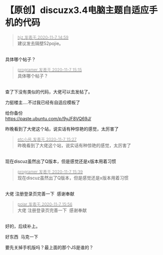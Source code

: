 # 【原创】discuzx3.4电脑主题自适应手机的代码


<div class="quote"><blockquote><font size="2"><a href="https://www.hostloc.com/forum.php?mod=redirect&amp;goto=findpost&amp;pid=9416816&amp;ptid=763502" target="_blank"><font color="#999999">hjz 发表于 2020-11-7 14:59</font></a></font><br />
建议发去隔壁52pojie。</blockquote></div><br />
具体哪个帖子？

<div class="quote"><blockquote><font size="2"><a href="https://www.hostloc.com/forum.php?mod=redirect&amp;goto=findpost&amp;pid=9416890&amp;ptid=763502" target="_blank"><font color="#999999">programer 发表于 2020-11-7 15:15</font></a></font><br />
具体哪个帖子？</blockquote></div><br />
查了下没有类似的代码，大佬可以去发帖了。

<img src="static/image/smiley/default/sweat.gif" smilieid="10" border="0" alt="" /><img src="static/image/smiley/default/sweat.gif" smilieid="10" border="0" alt="" /><img src="static/image/smiley/default/sweat.gif" smilieid="10" border="0" alt="" />力挺楼主....不过我已经有自适应模板了

<img src="static/image/smiley/default/lol.gif" smilieid="12" border="0" alt="" />给你备份<br />
https://paste.ubuntu.com/p/9yJF8VQ69J/

昨晚看到了大佬这个站，说实话有种惊艳的感觉，太厉害了

<div class="quote"><blockquote><font size="2"><a href="https://www.hostloc.com/forum.php?mod=redirect&amp;goto=findpost&amp;pid=9416954&amp;ptid=763502" target="_blank"><font color="#999999">etc小号 发表于 2020-11-7 15:27</font></a></font><br />
昨晚看到了大佬这个站，说实话有种惊艳的感觉，太厉害了</blockquote></div><br />
现在discuz虽然出了Q版本，但是感觉还是x版本用着习惯

<div class="quote"><blockquote><font size="2"><a href="https://www.hostloc.com/forum.php?mod=redirect&amp;goto=findpost&amp;pid=9417006&amp;ptid=763502" target="_blank"><font color="#999999">programer 发表于 2020-11-7 15:39</font></a></font><br />
现在discuz虽然出了Q版本，但是感觉还是x版本用着习惯</blockquote></div><br />
大佬 注册登录页完善一下&nbsp;&nbsp;感谢奉献

<div class="quote"><blockquote><font size="2"><a href="https://www.hostloc.com/forum.php?mod=redirect&amp;goto=findpost&amp;pid=9417089&amp;ptid=763502" target="_blank"><font color="#999999">polar 发表于 2020-11-7 15:56</font></a></font><br />
大佬 注册登录页完善一下&nbsp;&nbsp;感谢奉献</blockquote></div><br />
好的，后续补上。

好东西&nbsp;&nbsp;马克一下

要先关掉手机版吗？最上面的那个JS是谁的？
